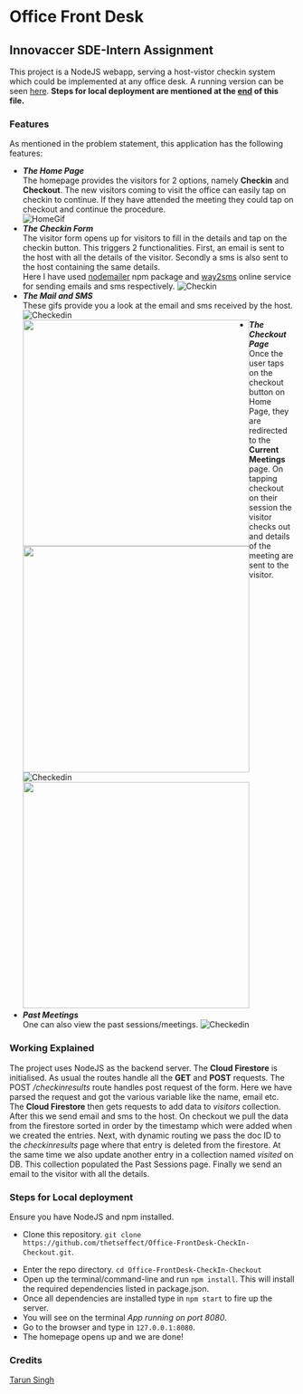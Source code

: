 # Office Front Desk 
## Innovaccer SDE-Intern Assignment
This project is a NodeJS webapp, serving a host-vistor checkin system which could be implemented at any office desk.
A running version can be seen [here](ovacer-1ec3d.appspot.com).
**Steps for local deployment are mentioned at the [end](https://github.com/thetseffect/Office-FrontDesk-CheckIn-Checkout#steps-for-local-deployment) of this file.**
### Features
As mentioned in the problem statement, this application has the following features:  
+ _**The Home Page**_  
  The homepage provides the visitors for 2 options, namely **Checkin** and **Checkout**. The new visitors coming to visit the office can easily tap on checkin to continue. If they have attended the meeting they could tap on checkout and continue the procedure.  
  ![HomeGif](https://github.com/thetseffect/Office-FrontDesk-CheckIn-Checkout/blob/master/GIFs/home.gif)  
+ _**The Checkin Form**_  
  The visitor form opens up for visitors to fill in the details and tap on the checkin button. This triggers 2 functionalities. First, an email is sent to the host with all the details of the visitor. Secondly a sms is also sent to the host containing the same details.  
  Here I have used [nodemailer](https://www.npmjs.com/package/nodemailer) npm package and [way2sms](https://www.way2sms.com/) online service for sending emails and sms respectively.
  ![Checkin](https://github.com/thetseffect/Office-FrontDesk-CheckIn-Checkout/blob/master/GIFs/checkin.gif)  
+ _**The Mail and SMS**_  
    These gifs provide you a look at the email and sms received by the host.
  ![Checkedin](https://github.com/thetseffect/Office-FrontDesk-CheckIn-Checkout/blob/master/GIFs/form.gif)
  <img style="float:left;" src="https://github.com/thetseffect/Office-FrontDesk-CheckIn-Checkout/blob/master/GIFs/Screenshot_2019-11-27-01-55-28-934_com.google.android.gm-01.jpeg" height="400px" />
  <img style="float:left;" src="https://github.com/thetseffect/Office-FrontDesk-CheckIn-Checkout/blob/master/GIFs/Screenshot_2019-11-28-00-04-16-056_com.android.mms-01.jpeg" height="400px" />
  </div>
+ _**The Checkout Page**_  
   Once the user taps on the checkout button on Home Page, they are redirected to the **Current Meetings** page. On tapping checkout on their session the visitor checks out and details of the meeting are sent to the visitor.
  ![Checkedin](https://github.com/thetseffect/Office-FrontDesk-CheckIn-Checkout/blob/master/GIFs/checkout.gif)
  <img src="https://github.com/thetseffect/Office-FrontDesk-CheckIn-Checkout/blob/master/GIFs/Screenshot_2019-11-27-23-36-26-848_com.google.android.gm-01.jpeg" height = "400px" style="border:3px;" />
+ _**Past Meetings**_  
    One can also view the past sessions/meetings.
    ![Checkedin](https://github.com/thetseffect/Office-FrontDesk-CheckIn-Checkout/blob/master/GIFs/pastmeets.gif)  
### Working Explained
The project uses NodeJS as the backend server. The **Cloud Firestore** is initialised. As usual the routes handle all the **GET** and **POST** requests. The POST _/checkinresults_ route handles post request of the form. Here we have parsed the request and got the various variable like the name, email etc. The **Cloud Firestore** then gets requests to add data to _visitors_ collection. After this we send email and sms to the host. On checkout we pull the data from the firestore sorted in order by the timestamp which were added when we created the entries. Next, with dynamic routing we pass the doc ID to the _checkinresults_ page where that entry is deleted from the firestore. At the same time we also update another entry in a collection named _visited_ on DB. This collection populated the Past Sessions page. Finally we send an email to the visitor with all the details.   

### Steps for Local deployment  
Ensure you have NodeJS and npm installed.   
+ Clone this repository. `git clone https://github.com/thetseffect/Office-FrontDesk-CheckIn-Checkout.git`.
- Enter the repo directory. `cd Office-FrontDesk-CheckIn-Checkout`
- Open up the terminal/command-line and run `npm install`. This will install the required dependencies listed in package.json.
- Once all dependencies are installed type in `npm start` to fire up the server.
- You will see on the terminal _App running on port 8080_.
- Go to the browser and type in `127.0.0.1:8080`.
- The homepage opens up and we are done!

### Credits
[Tarun Singh](https://www.linkedin.com/in/thetseffect/) 

